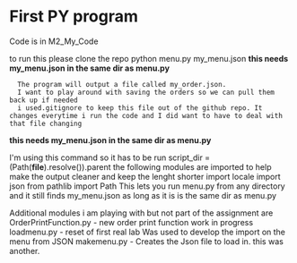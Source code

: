 # First PY program
Code is in M2_My_Code

to run this please clone the repo
      python menu.py
      my_menu.json   **this needs my_menu.json in the same dir as menu.py**


      The program will output a file called my_order.json. 
      I want to play around with saving the orders so we can pull them back up if needed
      i used.gitignore to keep this file out of the github repo. It changes everytime i run the code and I did want to have to deal with that file changing

**this needs my_menu.json in the same dir as menu.py**

I'm using this command so it has to be run
    script_dir = (Path(__file__).resolve()).parent
the following modules are imported to help make the output cleaner and keep the lenght shorter
        import locale
        import json
        from pathlib import Path
This lets you run menu.py from any directory and it still finds my_menu.json as long as it is is the same dir as menu.py

Additional modules i am playing with but not part of the assignment are
  OrderPrintFunction.py - new order print function work in progress
  loadmenu.py           - reset of first real lab Was used to develop the import on the menu from JSON
  makemenu.py           - Creates the Json file to load in. this was another. 
